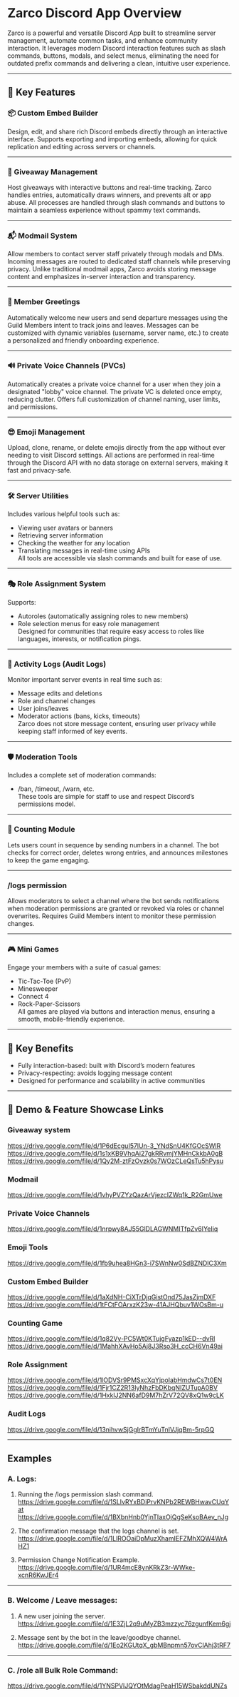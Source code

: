 # Zarco Discord App Overview

Zarco is a powerful and versatile Discord App built to streamline server management, automate common tasks, and enhance community interaction. It leverages modern Discord interaction features such as slash commands, buttons, modals, and select menus, eliminating the need for outdated prefix commands and delivering a clean, intuitive user experience.

---

## 🔧 Key Features

### 📦 Custom Embed Builder  
Design, edit, and share rich Discord embeds directly through an interactive interface. Supports exporting and importing embeds, allowing for quick replication and editing across servers or channels.

---

### 🎁 Giveaway Management  
Host giveaways with interactive buttons and real-time tracking. Zarco handles entries, automatically draws winners, and prevents alt or app abuse. All processes are handled through slash commands and buttons to maintain a seamless experience without spammy text commands.

---

### 📬 Modmail System  
Allow members to contact server staff privately through modals and DMs. Incoming messages are routed to dedicated staff channels while preserving privacy. Unlike traditional modmail apps, Zarco avoids storing message content and emphasizes in-server interaction and transparency.

---

### 👋 Member Greetings  
Automatically welcome new users and send departure messages using the Guild Members intent to track joins and leaves. Messages can be customized with dynamic variables (username, server name, etc.) to create a personalized and friendly onboarding experience.

---

### 🔊 Private Voice Channels (PVCs)  
Automatically creates a private voice channel for a user when they join a designated "lobby" voice channel. The private VC is deleted once empty, reducing clutter. Offers full customization of channel naming, user limits, and permissions.

---

### 😎 Emoji Management  
Upload, clone, rename, or delete emojis directly from the app without ever needing to visit Discord settings. All actions are performed in real-time through the Discord API with no data storage on external servers, making it fast and privacy-safe.

---

### 🛠️ Server Utilities  
Includes various helpful tools such as:  
- Viewing user avatars or banners  
- Retrieving server information  
- Checking the weather for any location  
- Translating messages in real-time using APIs  
All tools are accessible via slash commands and built for ease of use.

---

### 🎭 Role Assignment System  
Supports:  
- Autoroles (automatically assigning roles to new members)  
- Role selection menus for easy role management  
Designed for communities that require easy access to roles like languages, interests, or notification pings.

---

### 📜 Activity Logs (Audit Logs)  
Monitor important server events in real time such as:  
- Message edits and deletions  
- Role and channel changes  
- User joins/leaves  
- Moderator actions (bans, kicks, timeouts)  
Zarco does not store message content, ensuring user privacy while keeping staff informed of key events.

---

### 🛡️ Moderation Tools  
Includes a complete set of moderation commands:  
- /ban, /timeout, /warn, etc.  
These tools are simple for staff to use and respect Discord’s permissions model.

---

### 🔢 Counting Module  
Lets users count in sequence by sending numbers in a channel. The bot checks for correct order, deletes wrong entries, and announces milestones to keep the game engaging.

---

### /logs permission  
Allows moderators to select a channel where the bot sends notifications when moderation permissions are granted or revoked via roles or channel overwrites. Requires Guild Members intent to monitor these permission changes.

---

### 🎮 Mini Games  
Engage your members with a suite of casual games:  
- Tic-Tac-Toe (PvP)  
- Minesweeper  
- Connect 4  
- Rock-Paper-Scissors  
All games are played via buttons and interaction menus, ensuring a smooth, mobile-friendly experience.

---

## 📌 Key Benefits  
- Fully interaction-based: built with Discord’s modern features  
- Privacy-respecting: avoids logging message content  
- Designed for performance and scalability in active communities

---

## 🔗 Demo & Feature Showcase Links

### Giveaway system  
https://drive.google.com/file/d/1P6dEcguI57lUn-3_YNdSnU4KfGOcSWlR  
https://drive.google.com/file/d/1s1xKB9VhqAi27gkRRvmjYMHnCkkbA0gB  
https://drive.google.com/file/d/1Qy2M-ztFzOvzk0s7WOzCLeQsTu5hPysu  

### Modmail  
https://drive.google.com/file/d/1vhyPVZYzQazArVjezcIZWq1k_R2GmUwe  

### Private Voice Channels  
https://drive.google.com/file/d/1nrpwy8AJ55GlDLAGWNMITfpZv6IYeIiq  

### Emoji Tools  
https://drive.google.com/file/d/1fb9uhea8HGn3-i7SWnNw0SdBZNDlC3Xm  

### Custom Embed Builder  
https://drive.google.com/file/d/1aXdNH-CiXTrDjqGistOnd75JasZjmDXF  
https://drive.google.com/file/d/1tFCtFOArxzK23w-41AJHQbuv1WOsBm-u  

### Counting Game  
https://drive.google.com/file/d/1q82Vy-PC5Wt0KTujgFyazp1kED--dvRl  
https://drive.google.com/file/d/1MahhXAvHo5Aj8J3Rso3H_ccCH6Vn49ai  

### Role Assignment  
https://drive.google.com/file/d/1lODVSr9PMSxcXqYjpoIabHmdwCs7t0EN  
https://drive.google.com/file/d/1Fjr1CZ2R13lyNhzFbDKbqNIZUTupA0BV  
https://drive.google.com/file/d/1HxklJ2NN6afD9M7hZrV72QV8xQ1w9cLK  

### Audit Logs  
https://drive.google.com/file/d/13nihvwSjGgIrBTmYuTnIVJjqBm-5rpGQ  

---

## Examples

### A. Logs:

1. Running the /logs permission slash command.  
https://drive.google.com/file/d/1SLIvRYxBDiPrvKNPb2REWBHwavCUqYat  
https://drive.google.com/file/d/1BXbnHnb0YjnTIaxOjQgSeKsoBAev_nJg  

2. The confirmation message that the logs channel is set.  
https://drive.google.com/file/d/1LlROOaiDpMuzXhamIEFZMhXQW4WrAHZ1  

3. Permission Change Notification Example.  
https://drive.google.com/file/d/1UR4mcE8ynKRkZ3r-WWke-xcnR6KwJEr4  

---

### B. Welcome / Leave messages:

1. A new user joining the server.  
https://drive.google.com/file/d/1E3ZjL2q9uMyZB3mzzyc76zgunfKem6gj  

2. Message sent by the bot in the leave/goodbye channel.  
https://drive.google.com/file/d/1Eo2KGUtqX_gbMBnpmn57ovClAhj3tRF7  

---

### C. /role all Bulk Role Command:  
https://drive.google.com/file/d/1YNSPVlJQYOtMdagPeaH15WSbakddUNZs  
